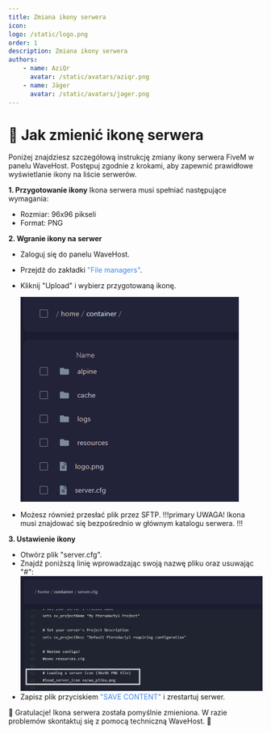 ```yaml
---
title: Zmiana ikony serwera
icon: 
logo: /static/logo.png
order: 1
description: Zmiana ikony serwera
authors:
    - name: AziQr
      avatar: /static/avatars/aziqr.png
    - name: Jäger
      avatar: /static/avatars/jager.png
---
```


# 🔑 Jak zmienić ikonę serwera
Poniżej znajdziesz szczegółową instrukcję zmiany ikony serwera FiveM w panelu WaveHost. Postępuj zgodnie z krokami, aby zapewnić prawidłowe wyświetlanie ikony na liście serwerów.


**1. Przygotowanie ikony**
Ikona serwera musi spełniać następujące wymagania:
  - Rozmiar: 96x96 pikseli
  -  Format: PNG

**2. Wgranie ikony na serwer**
- Zaloguj się do panelu WaveHost.
- Przejdź do zakładki <span style="color:rgb(67, 136, 233);">"File managers"</span>.
- Kliknij "Upload" i wybierz przygotowaną ikonę.

    ![](/static/fivem/logo3.png)

- Możesz również przesłać plik przez SFTP.
!!!primary UWAGA!
Ikona musi znajdować się bezpośrednio w głównym katalogu serwera.
!!!
  

**3. Ustawienie ikony**
- Otwórz plik "server.cfg".
- Znajdź poniższą linię wprowadzając swoją nazwę pliku oraz usuwając "#":
     ![](/static/fivem/logo2.png)
- Zapisz plik przyciskiem <span style="color:rgb(67, 136, 233);">"SAVE CONTENT"</span> i zrestartuj serwer.


🎉 Gratulacje! Ikona serwera została pomyślnie zmieniona. W razie problemów skontaktuj się z pomocą techniczną WaveHost. 🚀
